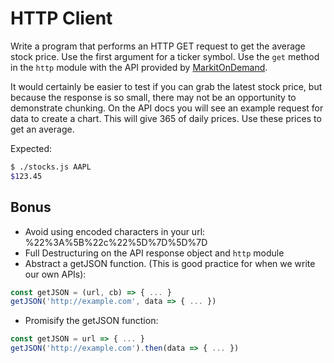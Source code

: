 # HTTP Client

Write a program that performs an HTTP GET request to get the average stock
price. Use the first argument for a ticker symbol. Use the `get` method in the
`http` module with the API provided by
[MarkitOnDemand](http://dev.markitondemand.com/).

It would certainly be easier to test if you can grab the latest stock price, but
because the response is so small, there may not be an opportunity to demonstrate
chunking. On the API docs you will see an example request for data to create a
chart. This will give 365 of daily prices. Use these prices to get an average.

Expected:

```bash
$ ./stocks.js AAPL
$123.45
```

## Bonus

-   Avoid using encoded characters in your url: %22%3A%5B%22c%22%5D%7D%5D%7D
-   Full Destructuring on the API response object and `http` module
-   Abstract a getJSON function. (This is good practice for when we write our own APIs):

```js
const getJSON = (url, cb) => { ... }
getJSON('http://example.com', data => { ... })
```

-   Promisify the getJSON function:

```js
const getJSON = url => { ... }
getJSON('http://example.com').then(data => { ... })
```

[get]: https://nodejs.org/api/http.html#http_http_get_options_callback
